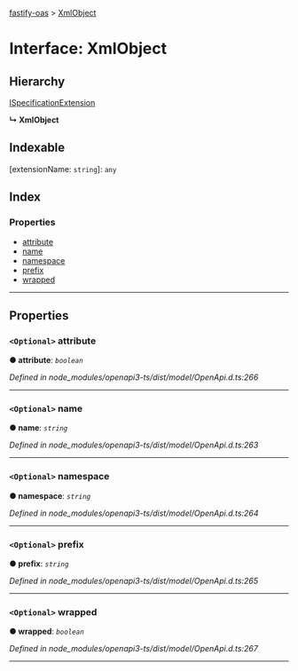 [fastify-oas](../README.md) > [XmlObject](../interfaces/xmlobject.md)

# Interface: XmlObject

## Hierarchy

 [ISpecificationExtension](ispecificationextension.md)

**↳ XmlObject**

## Indexable

\[extensionName: `string`\]:&nbsp;`any`
## Index

### Properties

* [attribute](xmlobject.md#attribute)
* [name](xmlobject.md#name)
* [namespace](xmlobject.md#namespace)
* [prefix](xmlobject.md#prefix)
* [wrapped](xmlobject.md#wrapped)

---

## Properties

<a id="attribute"></a>

### `<Optional>` attribute

**● attribute**: *`boolean`*

*Defined in node_modules/openapi3-ts/dist/model/OpenApi.d.ts:266*

___
<a id="name"></a>

### `<Optional>` name

**● name**: *`string`*

*Defined in node_modules/openapi3-ts/dist/model/OpenApi.d.ts:263*

___
<a id="namespace"></a>

### `<Optional>` namespace

**● namespace**: *`string`*

*Defined in node_modules/openapi3-ts/dist/model/OpenApi.d.ts:264*

___
<a id="prefix"></a>

### `<Optional>` prefix

**● prefix**: *`string`*

*Defined in node_modules/openapi3-ts/dist/model/OpenApi.d.ts:265*

___
<a id="wrapped"></a>

### `<Optional>` wrapped

**● wrapped**: *`boolean`*

*Defined in node_modules/openapi3-ts/dist/model/OpenApi.d.ts:267*

___

